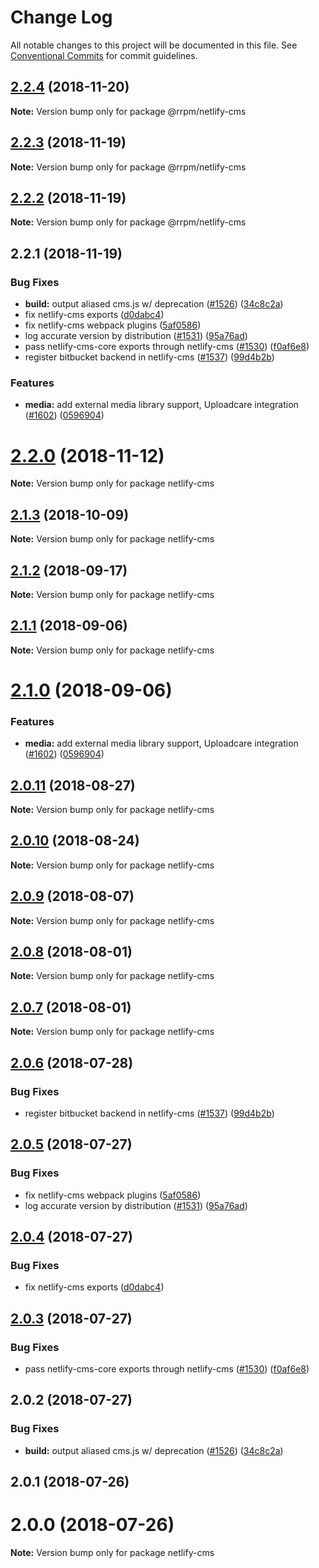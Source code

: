 # Change Log

All notable changes to this project will be documented in this file.
See [Conventional Commits](https://conventionalcommits.org) for commit guidelines.

## [2.2.4](https://github.com/railroadpm/rrpm-netlify-cms/compare/@rrpm/netlify-cms@2.2.3...@rrpm/netlify-cms@2.2.4) (2018-11-20)

**Note:** Version bump only for package @rrpm/netlify-cms





## [2.2.3](https://github.com/railroadpm/rrpm-netlify-cms/compare/@rrpm/netlify-cms@2.2.2...@rrpm/netlify-cms@2.2.3) (2018-11-19)

**Note:** Version bump only for package @rrpm/netlify-cms





## [2.2.2](https://github.com/railroadpm/rrpm-netlify-cms/compare/@rrpm/netlify-cms@2.2.1...@rrpm/netlify-cms@2.2.2) (2018-11-19)

**Note:** Version bump only for package @rrpm/netlify-cms





## 2.2.1 (2018-11-19)


### Bug Fixes

* **build:** output aliased cms.js w/ deprecation ([#1526](https://github.com/railroadpm/rrpm-netlify-cms/issues/1526)) ([34c8c2a](https://github.com/railroadpm/rrpm-netlify-cms/commit/34c8c2a))
* fix netlify-cms exports ([d0dabc4](https://github.com/railroadpm/rrpm-netlify-cms/commit/d0dabc4))
* fix netlify-cms webpack plugins ([5af0586](https://github.com/railroadpm/rrpm-netlify-cms/commit/5af0586))
* log accurate version by distribution ([#1531](https://github.com/railroadpm/rrpm-netlify-cms/issues/1531)) ([95a76ad](https://github.com/railroadpm/rrpm-netlify-cms/commit/95a76ad))
* pass netlify-cms-core exports through netlify-cms ([#1530](https://github.com/railroadpm/rrpm-netlify-cms/issues/1530)) ([f0af6e8](https://github.com/railroadpm/rrpm-netlify-cms/commit/f0af6e8))
* register bitbucket backend in netlify-cms ([#1537](https://github.com/railroadpm/rrpm-netlify-cms/issues/1537)) ([99d4b2b](https://github.com/railroadpm/rrpm-netlify-cms/commit/99d4b2b))


### Features

* **media:** add external media library support, Uploadcare integration ([#1602](https://github.com/railroadpm/rrpm-netlify-cms/issues/1602)) ([0596904](https://github.com/railroadpm/rrpm-netlify-cms/commit/0596904))





# [2.2.0](https://github.com/netlify/netlify-cms/compare/netlify-cms@2.1.3...netlify-cms@2.2.0) (2018-11-12)

**Note:** Version bump only for package netlify-cms





<a name="2.1.3"></a>
## [2.1.3](https://github.com/netlify/netlify-cms/compare/netlify-cms@2.1.2...netlify-cms@2.1.3) (2018-10-09)




**Note:** Version bump only for package netlify-cms

<a name="2.1.2"></a>
## [2.1.2](https://github.com/netlify/netlify-cms/compare/netlify-cms@2.1.1...netlify-cms@2.1.2) (2018-09-17)




**Note:** Version bump only for package netlify-cms

<a name="2.1.1"></a>
## [2.1.1](https://github.com/netlify/netlify-cms/compare/netlify-cms@2.1.0...netlify-cms@2.1.1) (2018-09-06)




**Note:** Version bump only for package netlify-cms

<a name="2.1.0"></a>
# [2.1.0](https://github.com/netlify/netlify-cms/compare/netlify-cms@2.0.11...netlify-cms@2.1.0) (2018-09-06)


### Features

* **media:** add external media library support, Uploadcare integration ([#1602](https://github.com/netlify/netlify-cms/issues/1602)) ([0596904](https://github.com/netlify/netlify-cms/commit/0596904))




<a name="2.0.11"></a>
## [2.0.11](https://github.com/netlify/netlify-cms/compare/netlify-cms@2.0.10...netlify-cms@2.0.11) (2018-08-27)




**Note:** Version bump only for package netlify-cms

<a name="2.0.10"></a>
## [2.0.10](https://github.com/netlify/netlify-cms/compare/netlify-cms@2.0.9...netlify-cms@2.0.10) (2018-08-24)




**Note:** Version bump only for package netlify-cms

<a name="2.0.9"></a>
## [2.0.9](https://github.com/netlify/netlify-cms/compare/netlify-cms@2.0.8...netlify-cms@2.0.9) (2018-08-07)




**Note:** Version bump only for package netlify-cms

<a name="2.0.8"></a>
## [2.0.8](https://github.com/netlify/netlify-cms/compare/netlify-cms@2.0.7...netlify-cms@2.0.8) (2018-08-01)




**Note:** Version bump only for package netlify-cms

<a name="2.0.7"></a>
## [2.0.7](https://github.com/netlify/netlify-cms/compare/netlify-cms@2.0.6...netlify-cms@2.0.7) (2018-08-01)




**Note:** Version bump only for package netlify-cms

<a name="2.0.6"></a>
## [2.0.6](https://github.com/netlify/netlify-cms/compare/netlify-cms@2.0.5...netlify-cms@2.0.6) (2018-07-28)


### Bug Fixes

* register bitbucket backend in netlify-cms ([#1537](https://github.com/netlify/netlify-cms/issues/1537)) ([99d4b2b](https://github.com/netlify/netlify-cms/commit/99d4b2b))




<a name="2.0.5"></a>
## [2.0.5](https://github.com/netlify/netlify-cms/compare/netlify-cms@2.0.4...netlify-cms@2.0.5) (2018-07-27)


### Bug Fixes

* fix netlify-cms webpack plugins ([5af0586](https://github.com/netlify/netlify-cms/commit/5af0586))
* log accurate version by distribution ([#1531](https://github.com/netlify/netlify-cms/issues/1531)) ([95a76ad](https://github.com/netlify/netlify-cms/commit/95a76ad))




<a name="2.0.4"></a>
## [2.0.4](https://github.com/netlify/netlify-cms/compare/netlify-cms@2.0.3...netlify-cms@2.0.4) (2018-07-27)


### Bug Fixes

* fix netlify-cms exports ([d0dabc4](https://github.com/netlify/netlify-cms/commit/d0dabc4))




<a name="2.0.3"></a>
## [2.0.3](https://github.com/netlify/netlify-cms/compare/netlify-cms@2.0.2...netlify-cms@2.0.3) (2018-07-27)


### Bug Fixes

* pass netlify-cms-core exports through netlify-cms ([#1530](https://github.com/netlify/netlify-cms/issues/1530)) ([f0af6e8](https://github.com/netlify/netlify-cms/commit/f0af6e8))




<a name="2.0.2"></a>
## 2.0.2 (2018-07-27)


### Bug Fixes

* **build:** output aliased cms.js w/ deprecation ([#1526](https://github.com/netlify/netlify-cms/issues/1526)) ([34c8c2a](https://github.com/netlify/netlify-cms/commit/34c8c2a))



<a name="2.0.1"></a>
## 2.0.1 (2018-07-26)



<a name="2.0.0"></a>
# 2.0.0 (2018-07-26)




**Note:** Version bump only for package netlify-cms
